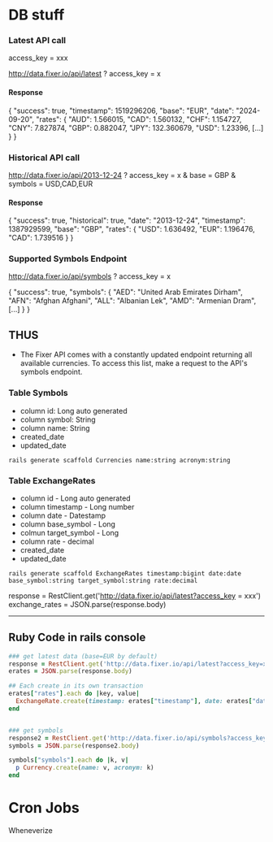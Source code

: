 # DB stuff

### Latest API call
access_key = xxx

http://data.fixer.io/api/latest
    ? access_key = x 

#### Response

{
    "success": true,
    "timestamp": 1519296206,
    "base": "EUR",
    "date": "2024-09-20",
    "rates": {
        "AUD": 1.566015,
        "CAD": 1.560132,
        "CHF": 1.154727,
        "CNY": 7.827874,
        "GBP": 0.882047,
        "JPY": 132.360679,
        "USD": 1.23396,
    [...]
    }
}

### Historical API call

http://data.fixer.io/api/2013-12-24
    ? access_key = x
    & base = GBP
    & symbols = USD,CAD,EUR

#### Response
{
    "success": true,
    "historical": true,
    "date": "2013-12-24",
    "timestamp": 1387929599,
    "base": "GBP",
    "rates": {
        "USD": 1.636492,
        "EUR": 1.196476,
        "CAD": 1.739516
    }
}

### Supported Symbols Endpoint

http://data.fixer.io/api/symbols
    ? access_key = x

{
  "success": true,
  "symbols": {
    "AED": "United Arab Emirates Dirham",
    "AFN": "Afghan Afghani",
    "ALL": "Albanian Lek",
    "AMD": "Armenian Dram",
    [...]
    }
}

## THUS

- The Fixer API comes with a constantly updated endpoint returning all available currencies. To access this list, make a request to the API's symbols endpoint.



### Table Symbols 
- column id: Long auto generated
- column symbol: String
- column name: String
- created_date
- updated_date

```console
rails generate scaffold Currencies name:string acronym:string
```

### Table ExchangeRates
- column id - Long auto generated
- column timestamp - Long number
- column date - Datestamp
- column base_symbol - Long
- colmun target_symbol - Long
- column rate - decimal
- created_date
- updated_date

```console
rails generate scaffold ExchangeRates timestamp:bigint date:date base_symbol:string target_symbol:string rate:decimal
```


response = RestClient.get('http://data.fixer.io/api/latest?access_key = xxx')
exchange_rates = JSON.parse(response.body)


----


## Ruby Code in rails console

```ruby
### get latest data (base=EUR by default)
response = RestClient.get('http://data.fixer.io/api/latest?access_key=xxxx')
erates = JSON.parse(response.body)

## Each create in its own transaction
erates["rates"].each do |key, value| 
  ExchangeRate.create(timestamp: erates["timestamp"], date: erates["date"],  historical: false, base_symbol: erates["base"], target_symbol: key, rate: value) 
end


### get symbols
response2 = RestClient.get('http://data.fixer.io/api/symbols?access_key=xxx')
symbols = JSON.parse(response2.body)

symbols["symbols"].each do |k, v|
  p Currency.create(name: v, acronym: k)
end
```





# Cron Jobs

Wheneverize



<!-- TESTING STUFF OUT 


<%= form_with do |form| %>
  <%= form.number_field :price, :value => 1 %>
  
  <%= collection_select(:id, :acronym, Currency.all, :id, :acronym_with_name, selected: 2, prompt: true, id: "base", class: "form-select") %>
  <%= collection_select(:id, :acronym, Currency.all, :id, :acronym_with_name, prompt: true, id: "target", class: "form-select") %>
  <%= form.date_field :born_on %> 

  <%= form.submit "Search" %>


<% end %>


<%= form_with model: @exchange_rate do |er| %>
      <%= er.date_field :date %>
      <%= er.number_field :amount %>
      <%= collection_select(:id, :acronym, Currency.all, :id, :acronym_with_name, prompt: true, id: "base", class: "form-select") %>
      <%= collection_select(:id, :acronym, Currency.all, :id, :acronym_with_name, prompt: true, id: "target", class: "form-select") %>
<% end %>

<%= form_with url: "/search", method: :get do |form| %>
  <%= form.number_field :price, :value => 1 %>
  
  <%= collection_select(:id, :acronym, Currency.all, :id, :acronym_with_name, prompt: true, id: "base", class: "form-select") %>
  <%= collection_select(:id, :acronym, Currency.all, :id, :acronym_with_name, prompt: true, id: "target", class: "form-select") %>
  <%= form.date_field :born_on %> 

  <%= form.submit "Search" %>


<% end %>

<div class="container">
  <div class="row row-cols-3">
    <div class="col">
      <label for="amount" class="form-label">Amount</label>
      <input type="amount" class="form-control" id="inputAmount" placeholder="1">
    </div>
    <div class="col">
      <label for="inputBaseCurrency" class="form-label">From</label>
      <select id="inputBaseCurrency" class="form-select">
        <option selected>EUR - Euro</option>
        <option>USD - United States Dollar</option>
        <option>GBP - Great Britain Pound</option>
        <option>NOK - Norwegian Krone</option>
      </select>
    </div>
    <div class="col">
      <label for="inputTargetCurrency" class="form-label">To</label>
      <select id="inputBaseCurrency" class="form-select">
        <option>EUR - Euro</option>
        <option>USD - United States Dollar</option>
        <option>GBP - Great Britain Pound</option>
        <option selected>NOK - Norwegian Krone</option>
      </select>
    </div>
    <div class="col">
      <label for="startDate">Date</label>
      <input id="startDate" class="form-control" type="date" />
    </div>
    <div class="col">
    </div>
    <div class="col">
      <label for="convert" class="form-label"></label>
      <button id="convert" type="button" class="form-control btn btn-dark">Convert</button>
    </div>
  </div>
</div>

-->
